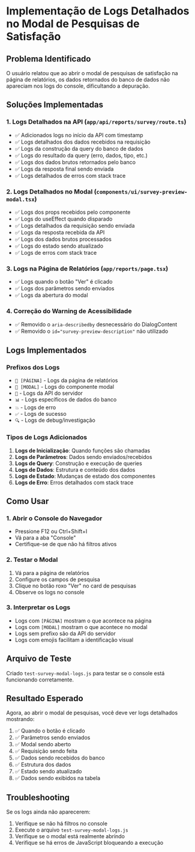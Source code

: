 # Implementação de Logs Detalhados no Modal de Pesquisas de Satisfação

## Problema Identificado
O usuário relatou que ao abrir o modal de pesquisas de satisfação na página de relatórios, os dados retornados do banco de dados não apareciam nos logs do console, dificultando a depuração.

## Soluções Implementadas

### 1. Logs Detalhados na API (`app/api/reports/survey/route.ts`)
- ✅ Adicionados logs no início da API com timestamp
- ✅ Logs detalhados dos dados recebidos na requisição
- ✅ Logs da construção da query do banco de dados
- ✅ Logs do resultado da query (erro, dados, tipo, etc.)
- ✅ Logs dos dados brutos retornados pelo banco
- ✅ Logs da resposta final sendo enviada
- ✅ Logs detalhados de erros com stack trace

### 2. Logs Detalhados no Modal (`components/ui/survey-preview-modal.tsx`)
- ✅ Logs dos props recebidos pelo componente
- ✅ Logs do useEffect quando disparado
- ✅ Logs detalhados da requisição sendo enviada
- ✅ Logs da resposta recebida da API
- ✅ Logs dos dados brutos processados
- ✅ Logs do estado sendo atualizado
- ✅ Logs de erros com stack trace

### 3. Logs na Página de Relatórios (`app/reports/page.tsx`)
- ✅ Logs quando o botão "Ver" é clicado
- ✅ Logs dos parâmetros sendo enviados
- ✅ Logs da abertura do modal

### 4. Correção do Warning de Acessibilidade
- ✅ Removido o `aria-describedby` desnecessário do DialogContent
- ✅ Removido o `id="survey-preview-description"` não utilizado

## Logs Implementados

### Prefixos dos Logs
- `🎯 [PÁGINA]` - Logs da página de relatórios
- `🎯 [MODAL]` - Logs do componente modal
- `🚀` - Logs da API do servidor
- `📊` - Logs específicos de dados do banco
- `💥` - Logs de erro
- `✅` - Logs de sucesso
- `🔍` - Logs de debug/investigação

### Tipos de Logs Adicionados
1. **Logs de Inicialização**: Quando funções são chamadas
2. **Logs de Parâmetros**: Dados sendo enviados/recebidos
3. **Logs de Query**: Construção e execução de queries
4. **Logs de Dados**: Estrutura e conteúdo dos dados
5. **Logs de Estado**: Mudanças de estado dos componentes
6. **Logs de Erro**: Erros detalhados com stack trace

## Como Usar

### 1. Abrir o Console do Navegador
- Pressione F12 ou Ctrl+Shift+I
- Vá para a aba "Console"
- Certifique-se de que não há filtros ativos

### 2. Testar o Modal
1. Vá para a página de relatórios
2. Configure os campos de pesquisa
3. Clique no botão roxo "Ver" no card de pesquisas
4. Observe os logs no console

### 3. Interpretar os Logs
- Logs com `[PÁGINA]` mostram o que acontece na página
- Logs com `[MODAL]` mostram o que acontece no modal
- Logs sem prefixo são da API do servidor
- Logs com emojis facilitam a identificação visual

## Arquivo de Teste
Criado `test-survey-modal-logs.js` para testar se o console está funcionando corretamente.

## Resultado Esperado
Agora, ao abrir o modal de pesquisas, você deve ver logs detalhados mostrando:
1. ✅ Quando o botão é clicado
2. ✅ Parâmetros sendo enviados
3. ✅ Modal sendo aberto
4. ✅ Requisição sendo feita
5. ✅ Dados sendo recebidos do banco
6. ✅ Estrutura dos dados
7. ✅ Estado sendo atualizado
8. ✅ Dados sendo exibidos na tabela

## Troubleshooting
Se os logs ainda não aparecerem:
1. Verifique se não há filtros no console
2. Execute o arquivo `test-survey-modal-logs.js`
3. Verifique se o modal está realmente abrindo
4. Verifique se há erros de JavaScript bloqueando a execução